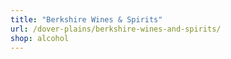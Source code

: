 ```yaml
---
title: "Berkshire Wines & Spirits"
url: /dover-plains/berkshire-wines-and-spirits/
shop: alcohol
---
```


